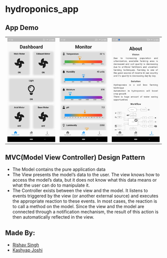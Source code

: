 # hydroponics_app

## App Demo

| | | |
|:---:|:---:|:---:|
| ![Dashboard Page](./screenshots/dashboard_page.jpg) | ![Monitor Page](./screenshots/monitor_page.jpg) | ![About Page](./screenshots/about_page.jpg) |

## MVC(Model View Controller) Design Pattern 
- The Model contains the pure application data
- The View presents the model’s data to the user. The view knows how to access
  the model’s data, but it does not know what this data means or what the user
  can do to manipulate it.
- The Controller exists between the view and the model. It listens to events
  triggered by the view (or another external source) and executes the
  appropriate reaction to these events. In most cases, the reaction is to call
  a method on the model. Since the view and the model are connected through a
  notification mechanism, the result of this action is then automatically
  reflected in the view.

## Made By:
- [Rishav Singh](https://github.com/rishav-singh-0)
- [Kashyap Joshi](https://github.com/kashyap-21)
